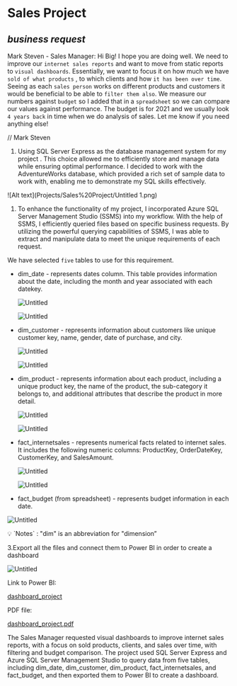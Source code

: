 # Sales Project

## ***business request***

Mark Steven - Sales Manager:
Hi Big!
I hope you are doing well. We need to improve our ``internet sales reports`` and want to move from static reports to `visual dashboards`.
Essentially, we want to focus it on how much we have `sold of what products` , to which clients and how `it has been over time`.
Seeing as each `sales person` works on different products and customers it would be beneficial to be able to `filter them also`.
We measure our numbers against `budget` so I added that in a `spreadsheet` so we can compare our values against performance.
The budget is for 2021 and we usually look `4 years back` in time when we do analysis of sales.
Let me know if you need anything else!

// Mark Steven

1. Using SQL Server Express as the database management system for my project . This choice allowed me to efficiently store and manage data while ensuring optimal performance. I decided to work with the AdventureWorks database, which provided a rich set of sample data to work with, enabling me to demonstrate my SQL skills effectively.

![Alt text](Projects/Sales%20Project/Untitled 1.png)

1. To enhance the functionality of my project, I incorporated Azure SQL Server Management Studio (SSMS) into my workflow. With the help of SSMS, I efficiently queried files based on specific business requests. By utilizing the powerful querying capabilities of SSMS, I was able to extract and manipulate data to meet the unique requirements of each request.

We have selected `five` tables to use for this requirement. 

- dim_date - represents dates column. This table provides information about the date, including the month and year associated with each datekey.
    
    ![Untitled](Sales%20Project%20c83cf287976b4934afe85e227d8d6829/Untitled%201.png)
    
    ![Untitled](Sales%20Project%20c83cf287976b4934afe85e227d8d6829/Untitled%202.png)
    
- dim_customer - represents information about customers like unique customer key, name, gender, date of purchase, and city.
    
    ![Untitled](Sales%20Project%20c83cf287976b4934afe85e227d8d6829/Untitled%203.png)
    
    ![Untitled](Sales%20Project%20c83cf287976b4934afe85e227d8d6829/Untitled%204.png)
    
- dim_product - represents information about each product, including a unique product key, the name of the product, the sub-category it belongs to, and additional attributes that describe the product in more detail.
    
    ![Untitled](Sales%20Project%20c83cf287976b4934afe85e227d8d6829/Untitled%205.png)
    
    ![Untitled](Sales%20Project%20c83cf287976b4934afe85e227d8d6829/Untitled%206.png)
    
- fact_internetsales - represents numerical facts related to internet sales. It includes the following numeric columns: ProductKey, OrderDateKey, CustomerKey, and SalesAmount.
    
    ![Untitled](Sales%20Project%20c83cf287976b4934afe85e227d8d6829/Untitled%207.png)
    
    ![Untitled](Sales%20Project%20c83cf287976b4934afe85e227d8d6829/Untitled%208.png)
    

- fact_budget (from spreadsheet) - represents budget information in each date.

![Untitled](Sales%20Project%20c83cf287976b4934afe85e227d8d6829/Untitled%209.png)

<aside>
💡 `Notes` : "dim" is an abbreviation for "dimension”

</aside>

3.Export all the files and connect them to Power BI in order to create a dashboard

![Untitled](Sales%20Project%20c83cf287976b4934afe85e227d8d6829/Untitled%2010.png)

Link to Power BI:

 [dashboard_project](https://app.powerbi.com/view?r=eyJrIjoiYzQxN2VhNTktYzA5MC00Yjk0LWEzMGQtNTI2ZDIwMzg1ZmE4IiwidCI6IjliYzU4NWY5LWE4YjgtNDMxYy05MDEzLWVmYTdiMmI0MGNkZiIsImMiOjEwfQ%3D%3D)

PDF file:

[dashboard_project.pdf](Sales%20Project%20c83cf287976b4934afe85e227d8d6829/dashboard_project.pdf)

The Sales Manager requested visual dashboards to improve internet sales reports, with a focus on sold products, clients, and sales over time, with filtering and budget comparison. The project used SQL Server Express and Azure SQL Server Management Studio to query data from five tables, including dim_date, dim_customer, dim_product, fact_internetsales, and fact_budget, and then exported them to Power BI to create a dashboard.
